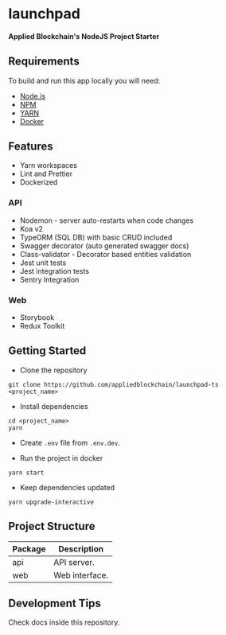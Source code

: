 # launchpad

#### Applied Blockchain's NodeJS Project Starter



## Requirements

To build and run this app locally you will need:

- [Node.js](https://nodejs.org/en/)
- [NPM](https://www.npmjs.com/)
- [YARN](https://yarnpkg.com/)
- [Docker](https://www.docker.com/)

## Features

- Yarn workspaces
- Lint and Prettier
- Dockerized

### API

- Nodemon - server auto-restarts when code changes
- Koa v2
- TypeORM (SQL DB) with basic CRUD included
- Swagger decorator (auto generated swagger docs)
- Class-validator - Decorator based entities validation
- Jest unit tests
- Jest integration tests
- Sentry Integration

### Web

- Storybook
- Redux Toolkit

## Getting Started

- Clone the repository

```
git clone https://github.com/appliedblockchain/launchpad-ts <project_name>
```

- Install dependencies

```
cd <project_name>
yarn
```

- Create `.env` file from `.env.dev`.

- Run the project in docker

```
yarn start
```

- Keep dependencies updated

```
yarn upgrade-interactive
```

## Project Structure

| Package    | Description                                      |
| ---------- | ------------------------------------------------ |
| api        | API server.                                      |
| web        | Web interface.                                   |

## Development Tips

Check docs inside this repository.
